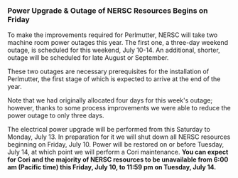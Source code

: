 ### Power Upgrade & Outage of NERSC Resources Begins on Friday

To make the improvements required for Perlmutter, NERSC will take two
machine room power outages this year. The first one, a three-day weekend outage,
is scheduled for this weekend, July 10-14. An additional, shorter, outage will 
be scheduled for late August or September.

These two outages are necessary prerequisites for the installation of
Perlmutter, the first stage of which is expected to arrive at the end of the
year.

Note that we had originally allocated four days for this week's outage; however,
thanks to some process improvements we were able to reduce the power outage to
only three days.

The electrical power upgrade will be performed from this Saturday to Monday,
July 13. In preparation for it we will shut down all NERSC resources beginning 
on Friday, July 10. Power will be restored on or before Tuesday, July 14, at
which point we will perform a Cori maintenance. **You can expect for Cori and
the majority of NERSC resources to be unavailable from 6:00 am (Pacific time)
this Friday, July 10, to 11:59 pm on Tuesday, July 14.**

